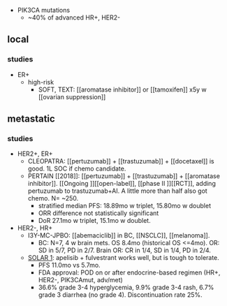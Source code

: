 - PIK3CA mutations
	- ~40% of advanced HR+, HER2-
## local

### studies
- ER+
	- high-risk
		- SOFT, TEXT: [[aromatase inhibitor]] or [[tamoxifen]] x5y w [[ovarian suppression]]
## metastatic

### studies
- HER2+, ER+
	- CLEOPATRA: [[pertuzumab]] + [[trastuzumab]] + [[docetaxel]] is good. 1L SOC if chemo candidate.
	- PERTAIN [[2018]]: [[pertuzumab]] + [[trastuzumab]] + [[aromatase inhibitor]]. [[Ongoing ]][[open-label]], [[phase II ]][[RCT]], adding pertuzumab to trastuzumab+AI. A little more than half also got chemo. N= ~250.
		- stratified median PFS: 18.89mo w triplet, 15.80mo w doublet
		- ORR difference not statistically significant
		- DoR 27.1mo w triplet, 15.1mo w doublet.
- HER2-, HR+
	- I3Y-MC-JPBO: [[abemaciclib]] in BC, [[NSCLC]], [[melanoma]].
		- BC: N=7, 4 w brain mets. OS 8.4mo (historical OS <=4mo). OR: SD in 5/7, PD in 2/7. Brain OR: CR in 1/4, SD in 1/4, PD in 2/4.
	- [SOLAR 1](https://www.nejm.org/doi/10.1056/NEJMoa1813904): apelisib + fulvestrant works well, but is tough to tolerate.
		- PFS 11.0mo vs 5.7mo.
		- FDA approval: POD on or after endocrine-based regimen (HR+, HER2-, PIK3CAmut, adv/met)
		- 36.6% grade 3-4 hyperglycemia, 9.9% grade 3-4 rash, 6.7% grade 3 diarrhea (no grade 4). Discontinuation rate 25%.